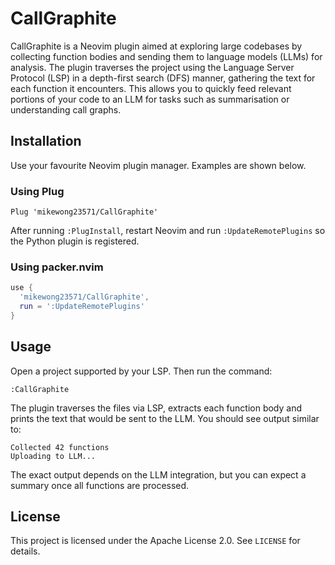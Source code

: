 # CallGraphite

CallGraphite is a Neovim plugin aimed at exploring large codebases by collecting function bodies and sending them to language models (LLMs) for analysis. The plugin traverses the project using the Language Server Protocol (LSP) in a depth-first search (DFS) manner, gathering the text for each function it encounters. This allows you to quickly feed relevant portions of your code to an LLM for tasks such as summarisation or understanding call graphs.

## Installation

Use your favourite Neovim plugin manager. Examples are shown below.

### Using Plug

```vim
Plug 'mikewong23571/CallGraphite'
```

After running `:PlugInstall`, restart Neovim and run `:UpdateRemotePlugins` so the Python plugin is registered.

### Using packer.nvim

```lua
use {
  'mikewong23571/CallGraphite',
  run = ':UpdateRemotePlugins'
}
```

## Usage

Open a project supported by your LSP. Then run the command:

```
:CallGraphite
```

The plugin traverses the files via LSP, extracts each function body and prints the text that would be sent to the LLM. You should see output similar to:

```
Collected 42 functions
Uploading to LLM...
```

The exact output depends on the LLM integration, but you can expect a summary once all functions are processed.

## License

This project is licensed under the Apache License 2.0. See `LICENSE` for details.
